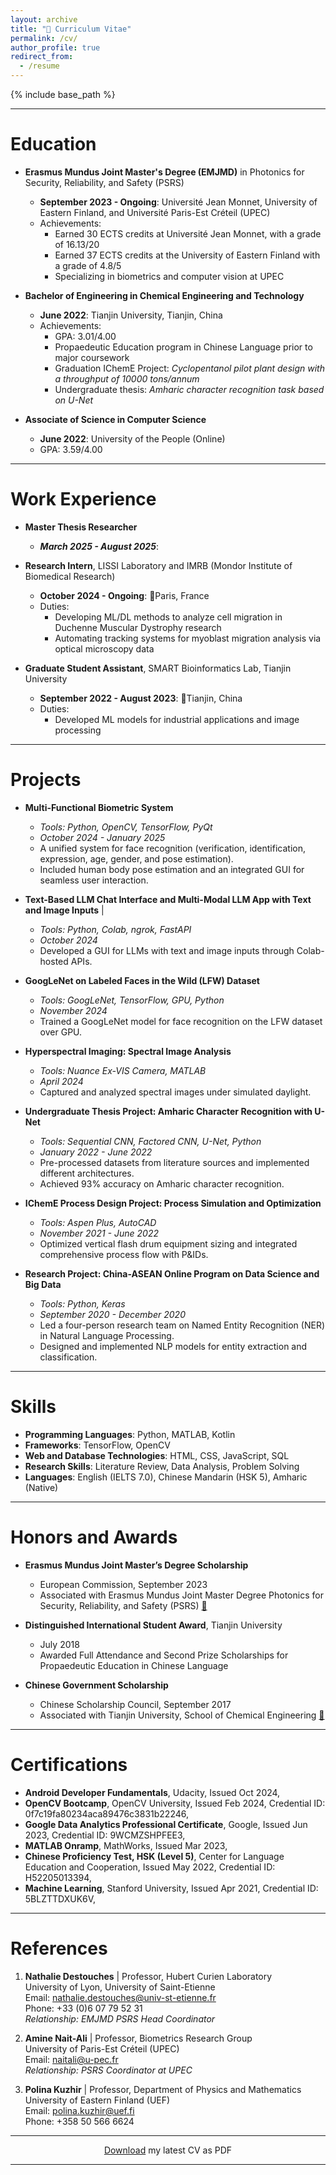 ```yaml
---
layout: archive
title: "📄 Curriculum Vitae"
permalink: /cv/
author_profile: true
redirect_from:
  - /resume
---
```


{% include base_path %}

---

Education
======
* **Erasmus Mundus Joint Master's Degree (EMJMD)** in Photonics for Security, Reliability, and Safety (PSRS)  
  * **September 2023 - Ongoing**: Université Jean Monnet, University of Eastern Finland, and Université Paris-Est Créteil (UPEC)  
  * Achievements:
    * Earned 30 ECTS credits at Université Jean Monnet,  with a grade of 16.13/20
    * Earned 37 ECTS credits at the University of Eastern Finland with a grade of 4.8/5
    * Specializing in biometrics and computer vision at UPEC

* **Bachelor of Engineering in Chemical Engineering and Technology**  
  * **June 2022**: Tianjin University, Tianjin, China  
  * Achievements:
    * GPA: 3.01/4.00  
    * Propaedeutic Education program in Chinese Language prior to major coursework
    * Graduation IChemE Project: *Cyclopentanol pilot plant design with a throughput of 10000 tons/annum* 
    * Undergraduate thesis: *Amharic character recognition task based on U-Net*

* **Associate of Science in Computer Science**  
  * **June 2022**: University of the People (Online)  
  * GPA: 3.59/4.00

---
  
Work Experience
======
* **Master Thesis Researcher** <!-- Sony Europe R&D, Stuttgart Laboratory 1 (SL1)  -->
  * ***March 2025 - August 2025***: <!-- 📍Stuttgart, Germany  -->
  <!-- * Duties: -->
  <!--   * Developing DL models for hyperspectral image reconstruction from CT Imaging Spectrometer data -->
  <!--   * Optimizing neural network architectures for efficient mobile deployment -->
  <!--   * Implementing a pipeline for image acquisition, reconstruction, and biometric analysis on Android -->

* **Research Intern**, LISSI Laboratory and IMRB (Mondor Institute of Biomedical Research)  
  * **October 2024 - Ongoing**: 📍Paris, France  
  * Duties:
    * Developing ML/DL methods to analyze cell migration in Duchenne Muscular Dystrophy research
    * Automating tracking systems for myoblast migration analysis via optical microscopy data

* **Graduate Student Assistant**, SMART Bioinformatics Lab, Tianjin University  
  * **September 2022 - August 2023**: 📍Tianjin, China  
  * Duties:
    * Developed ML models for industrial applications and image processing

---

Projects
======

* **Multi-Functional Biometric System** <a href="https://github.com/PHYRA47/Biometrics-II/tree/main/Biometrics%20Skills%20-%20Amine%20Nait-Ali" target="_blank"><i class="fab fa-github"></i></a>  
  * *Tools: Python, OpenCV, TensorFlow, PyQt*  
  * *October 2024 - January 2025*  
  * A unified system for face recognition (verification, identification, expression, age, gender, and pose estimation).  
  * Included human body pose estimation and an integrated GUI for seamless user interaction.  

* **Text-Based LLM Chat Interface and Multi-Modal LLM App with Text and Image Inputs** <a href="https://github.com/PHYRA47/AI-and-Innovation-Workshops/tree/main/session3-hosting-llm-on-colab" target="_blank"><i class="fab fa-github"></i></a> | <a href="https://github.com/PHYRA47/AI-and-Innovation-Workshops/tree/main/session4-multimodal-llms" target="_blank"><i class="fab fa-github"></i></a>   
  * *Tools: Python, Colab, ngrok, FastAPI*  
  * *October 2024*  
  * Developed a GUI for LLMs with text and image inputs through Colab-hosted APIs.  

* **GoogLeNet on Labeled Faces in the Wild (LFW) Dataset** <a href="https://github.com/PHYRA47/Computer-Vision/tree/main" target="_blank"><i class="fab fa-github"></i></a>  
  * *Tools: GoogLeNet, TensorFlow, GPU, Python*  
  * *November 2024*  
  * Trained a GoogLeNet model for face recognition on the LFW dataset over GPU.  

* **Hyperspectral Imaging: Spectral Image Analysis** <a href="https://github.com/PHYRA47/Photonics-Laboratory/tree/main/3-spectral-imaging" target="_blank"><i class="fab fa-github"></i></a>  
  * *Tools: Nuance Ex-VIS Camera, MATLAB*  
  * *April 2024*  
  * Captured and analyzed spectral images under simulated daylight.  

* **Undergraduate Thesis Project: Amharic Character Recognition with U-Net** <a href="https://github.com/PHYRA47/Amharic-Character-Recognition-Based-on-UNet" target="_blank"><i class="fab fa-github"></i></a>  
  * *Tools: Sequential CNN, Factored CNN, U-Net, Python*  
  * *January 2022 - June 2022*  
  * Pre-processed datasets from literature sources and implemented different architectures.  
  * Achieved 93% accuracy on Amharic character recognition.  

* **IChemE Process Design Project: Process Simulation and Optimization**  
  * *Tools: Aspen Plus, AutoCAD*  
  * *November 2021 - June 2022*  
  * Optimized vertical flash drum equipment sizing and integrated comprehensive process flow with P&IDs.  

* **Research Project: China-ASEAN Online Program on Data Science and Big Data** <a href="https://github.com/PHYRA47/NER-task-in-NLP" target="_blank"><i class="fab fa-github"></i></a>  
  * *Tools: Python, Keras*  
  * *September 2020 - December 2020*  
  * Led a four-person research team on Named Entity Recognition (NER) in Natural Language Processing.  
  * Designed and implemented NLP models for entity extraction and classification.  


---

Skills
======
* **Programming Languages**: Python, MATLAB, Kotlin
* **Frameworks**: TensorFlow, OpenCV
* **Web and Database Technologies**: HTML, CSS, JavaScript, SQL
* **Research Skills**: Literature Review, Data Analysis, Problem Solving
* **Languages**: English (IELTS 7.0), Chinese Mandarin (HSK 5), Amharic (Native)

---

Honors and Awards
======
* **Erasmus Mundus Joint Master’s Degree Scholarship**  
  * European Commission, September 2023  
  * Associated with Erasmus Mundus Joint Master Degree Photonics for Security, Reliability, and Safety (PSRS) [:link:](https://www.master-photonics4security.eu/)

* **Distinguished International Student Award**, Tianjin University  
  * July 2018  
  * Awarded Full Attendance and Second Prize Scholarships for Propaedeutic Education in Chinese Language

* **Chinese Government Scholarship**  
  * Chinese Scholarship Council, September 2017  
  * Associated with Tianjin University, School of Chemical Engineering [:link:](http://chemeng.tju.edu.cn/en/)

---

Certifications
======  
* **Android Developer Fundamentals**, Udacity, Issued Oct 2024, <a href="https://www.udacity.com/certificate/e/40f83fce-66d4-11ef-9770-5fc11b5c6322" target="_blank"><i class="fas fa-external-link-alt"></i></a>  
* **OpenCV Bootcamp**, OpenCV University, Issued Feb 2024, Credential ID: 0f7c19fa80234aca89476c3831b22246, <a href="https://courses.opencv.org/certificates/0f7c19fa80234aca89476c3831b22246" target="_blank"><i class="fas fa-external-link-alt"></i></a>  
* **Google Data Analytics Professional Certificate**, Google, Issued Jun 2023, Credential ID: 9WCMZSHPFEE3, <a href="https://coursera.org/share/156dfcfe26d13e48b4324d959ad6a74d" target="_blank"><i class="fas fa-external-link-alt"></i></a>  
* **MATLAB Onramp**, MathWorks, Issued Mar 2023, <a href="https://matlabacademy.mathworks.com/progress/share/certificate.html?id=8bdf8200-4637-4c45-957b-ba8f0ec1653c&" target="_blank"><i class="fas fa-external-link-alt"></i></a>  
* **Chinese Proficiency Test, HSK (Level 5)**, Center for Language Education and Cooperation, Issued May 2022, Credential ID: H52205013394, <a href="https://drive.google.com/file/d/11USCtuuzKhPIqGJ3XuZy0udaEi8SOHl1/view" target="_blank"><i class="fas fa-external-link-alt"></i></a>  
* **Machine Learning**, Stanford University, Issued Apr 2021, Credential ID: 5BLZTTDXUK6V, <a href="https://www.coursera.org/account/accomplishments/certificate/5BLZTTDXUK6V" target="_blank"><i class="fas fa-external-link-alt"></i></a>  


---

References
======

1. **Nathalie Destouches**  <a href="https://perso.univ-st-etienne.fr/destoucn/" arget="_blank"><i class="fas fa-globe"></i></a> | <a href="https://www.linkedin.com/in/nathalie-destouches-713605163/" target="_blank"><i class="fab fa-linkedin"></i></a>
   Professor, Hubert Curien Laboratory  
   University of Lyon, University of Saint-Etienne  
   Email: nathalie.destouches@univ-st-etienne.fr  
   Phone: +33 (0)6 07 79 52 31  
   *Relationship: EMJMD PSRS Head Coordinator*  

2. **Amine Nait-Ali**  <a href="https://www.amine-nait-ali.org/" arget="_blank"><i class="fas fa-globe"></i></a> | <a href="https://www.linkedin.com/in/amine-nait-ali-a56b5b22/" target="_blank"><i class="fab fa-linkedin"></i></a>
   Professor, Biometrics Research Group  
   University of Paris-Est Créteil (UPEC)  
   Email: naitali@u-pec.fr  
   *Relationship: PSRS Coordinator at UPEC*  


3. **Polina Kuzhir**  <a href="https://uefconnect.uef.fi/en/polina.kuzhir/" arget="_blank"><i class="fas fa-globe"></i></a> | <a href="https://www.linkedin.com/in/polina-kuzhir-556765bb/" target="_blank"><i class="fab fa-linkedin"></i></a>
   Professor, Department of Physics and Mathematics  
   University of Eastern Finland (UEF)  
   Email: polina.kuzhir@uef.fi  
   Phone: +358 50 566 6624  
  
  ---
 
 
  <div style="text-align: center">
    <a href="../files/cv.pdf">Download</a> my latest CV as PDF
  </div>


  ---


